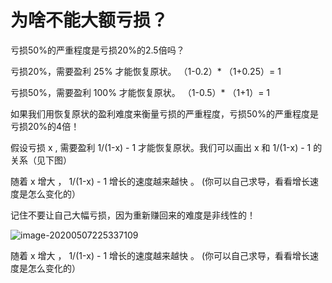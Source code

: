 # 为啥不能大额亏损？

亏损50%的严重程度是亏损20%的2.5倍吗？

亏损20%，需要盈利 25% 才能恢复原状。 （1-0.2）* （1+0.25）= 1

亏损50%，需要盈利 100% 才能恢复原状。 （1-0.5）* （1+1）= 1

如果我们用恢复原状的盈利难度来衡量亏损的严重程度，亏损50%的严重程度是亏损20%的4倍！

假设亏损 x ,  需要盈利 1/(1-x) - 1 才能恢复原状。我们可以画出 x 和 1/(1-x) - 1 的关系（见下图）

随着 x 增大 ， 1/(1-x) - 1 增长的速度越来越快 。 (你可以自己求导，看看增长速度是怎么变化的）

记住不要让自己大幅亏损，因为重新赚回来的难度是非线性的！

![image-20200507225337109](https://tva1.sinaimg.cn/large/007S8ZIlgy1geka7cu7o6j310k0t0acx.jpg)

随着 x 增大 ， 1/(1-x) - 1 增长的速度越来越快 。 (你可以自己求导，看看增长速度是怎么变化的）

